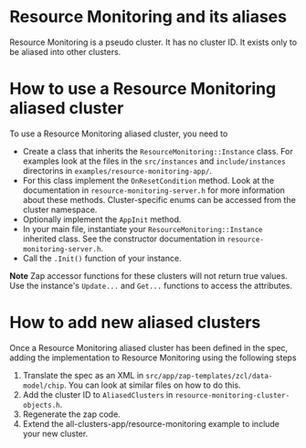 # Resource Monitoring and its aliases

Resource Monitoring is a pseudo cluster. It has no cluster ID. It exists only to
be aliased into other clusters.

# How to use a Resource Monitoring aliased cluster

To use a Resource Monitoring aliased cluster, you need to

-   Create a class that inherits the `ResourceMonitoring::Instance` class. For
    examples look at the files in the `src/instances` and `include/instances`
    directorins in `examples/resource-monitoring-app/`.
-   For this class implement the `OnResetCondition` method. Look at the
    documentation in `resource-monitoring-server.h` for more information about
    these methods. Cluster-specific enums can be accessed from the cluster
    namespace.
-   Optionally implement the `AppInit` method.
-   In your main file, instantiate your `ResourceMonitoring::Instance` inherited
    class. See the constructor documentation in `resource-monitoring-server.h`.
-   Call the `.Init()` function of your instance.

**Note** Zap accessor functions for these clusters will not return true values.
Use the instance's `Update...` and `Get...` functions to access the attributes.

# How to add new aliased clusters

Once a Resource Monitoring aliased cluster has been defined in the spec, adding
the implementation to Resource Monitoring using the following steps

1.  Translate the spec as an XML in `src/app/zap-templates/zcl/data-model/chip`.
    You can look at similar files on how to do this.
2.  Add the cluster ID to `AliasedClusters` in
    `resource-monitoring-cluster-objects.h`.
3.  Regenerate the zap code.
4.  Extend the all-clusters-app/resource-monitoring example to include your new
    cluster.

